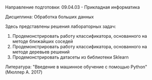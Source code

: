 Направление подготовки: 09.04.03 - Прикладная информатика

Дисциплина: Обработка больших данных

Здесь представлены решения лабораторных задач:
1) Продемонстрировать работу классификатора, основанного на методе ближайших соседей
2) Продемонстрировать работу классификатора, основанного на методе деревьев решений
3) Продемонстрировать датасеты из библиотеки Sklearn

Литература:
"Введение в машинное обучение с помощью Python" (Мюллер А. 2017)
